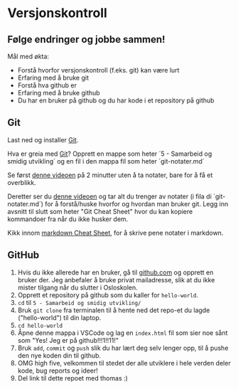 # Versjonskontroll 

## Følge endringer og jobbe sammen!

Mål med økta:
- Forstå hvorfor versjonskontroll (f.eks. git) kan være lurt
- Erfaring med å bruke git
- Forstå hva github er
- Erfaring med å bruke github
- Du har en bruker på github og du har kode i et repository på github  

## Git
Last ned og installer [Git](https://git-scm.com/download/win).

Hva er greia med [Git](https://git-scm.com/download/win)? Opprett en mappe som heter ´5 - Samarbeid og smidig utvikling´ og en fil i den mappa fil som heter ´git-notater.md´  

Se først [denne videoen](https://www.youtube.com/watch?v=2ReR1YJrNOM) på 2 minutter uten å ta notater, bare for å få et overblikk.

Deretter ser du [denne videoen](https://youtu.be/mJ-qvsxPHpY?si=MjMUJ3ovH56b5wGD) og tar alt du trenger av notater (i fila di ´git-notater.md´) for å forstå/huske hvorfor og hvordan man bruker git. Legg inn avsnitt til slutt som heter "Git Cheat Sheet" hvor du kan kopiere kommandoer fra når du ikke husker dem.

Kikk innom [markdown Cheat Sheet](https://github.com/adam-p/markdown-here/wiki/Markdown-Cheatsheet), for å skrive pene notater i markdown. 


## GitHub

1. Hvis du ikke allerede har en bruker, gå til [github.com](github.com) og opprett en bruker der. Jeg anbefaler å bruke privat mailadresse, slik at du ikke mister tilgang når du slutter i Osloskolen.
2. Opprett et repository på github som du kaller for `hello-world`.
3. `cd` til `5 - Samarbeid og smidig utvikling/`
4. Bruk `git clone` fra terminalen til å hente ned det repo-et du lagde ("hello-world") til din laptop.
5. `cd hello-world`
6. Åpne denne mappa i VSCode og lag en `index.html` fil som sier noe sånt som "Yes! Jeg er på github!!!1!!11!"
7. Bruk `add`, `commit` og `push` slik du har lært deg selv lenger opp, til å pushe den nye koden din til github.
8. OMG high five, velkommen til stedet der alle utviklere i hele verden deler kode, bug reports og ideer!
9. Del link til dette repoet med thomas :)